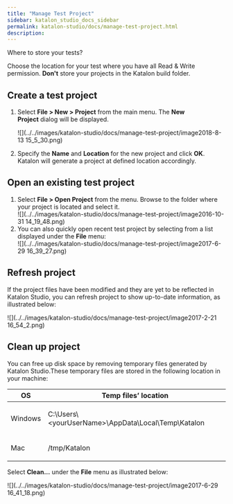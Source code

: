 ```yaml
---
title: "Manage Test Project" 
sidebar: katalon_studio_docs_sidebar
permalink: katalon-studio/docs/manage-test-project.html 
description: 
---
```

Where to store your tests?

Choose the location for your test where you have all Read & Write permission. **Don't** store your projects in the Katalon build folder.

Create a test project
---------------------

1.  Select **File > New > Project** from the main menu. The **New Project** dialog will be displayed.
    
    ![](../../images/katalon-studio/docs/manage-test-project/image2018-8-13 15_5_30.png)
    
2.  Specify the **Name** and **Location** for the new project and click **OK**. Katalon will generate a project at defined location accordingly.
    

Open an existing test project
-----------------------------

1.  Select **File > Open Project** from the menu. Browse to the folder where your project is located and select it.  
    ![](../../images/katalon-studio/docs/manage-test-project/image2016-10-31 14_19_48.png)
2.  You can also quickly open recent test project by selecting from a list displayed under the **File** menu:  
    ![](../../images/katalon-studio/docs/manage-test-project/image2017-6-29 16_39_27.png)

Refresh project
---------------

If the project files have been modified and they are yet to be reflected in Katalon Studio, you can refresh project to show up-to-date information, as illustrated below:

![](../../images/katalon-studio/docs/manage-test-project/image2017-2-21 16_54_2.png)

Clean up project
----------------

You can free up disk space by removing temporary files generated by Katalon Studio.These temporary files are stored in the following location in your machine:

<table><thead><tr><th>OS</th><th>Temp files’ location</th></tr></thead><tbody><tr><td><p>Windows</p></td><td><p>C:\Users\&lt;yourUserName&gt;\AppData\Local\Temp\Katalon</p></td></tr><tr><td><p>Mac</p></td><td><p>/tmp/Katalon</p></td></tr></tbody></table>

Select **Clean...** under the **File** menu as illustrated below:

![](../../images/katalon-studio/docs/manage-test-project/image2017-6-29 16_41_18.png)